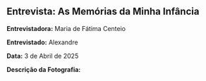 ## Entrevista: As Memórias da Minha Infância  

**Entrevistadora:** Maria de Fátima Centeio

**Entrevistado:** Alexandre

**Data:** 3 de Abril de 2025  



**Descrição da Fotografia:**
